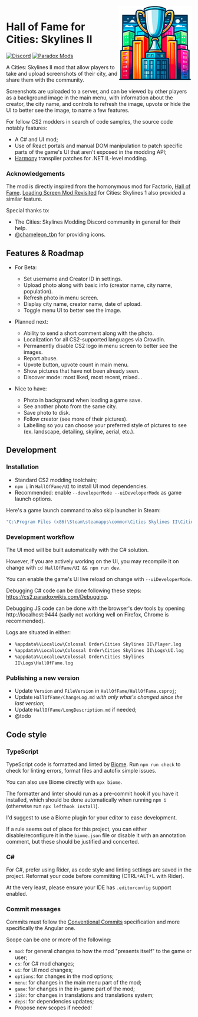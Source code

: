 ﻿<img src="logo.png" alt="Hall of Fame logo, AI-generated by Dall-E 2." align="right" style="width: 200px">

# Hall of Fame for Cities: Skylines II

[![Discord](https://img.shields.io/badge/Discord-@toverux-5865f2?logo=discord&logoColor=white&style=flat-square)](https://discord.gg/SsshDVq2Zj)
[![Paradox Mods](https://img.shields.io/badge/Paradox_Mods-Unreleased_yet-5abe41?style=flat-square)](https://mods.paradoxplaza.com/games/cities_skylines_2)

A Cities: Skylines II mod that allow players to take and upload screenshots of
their city, and share them with the community.

Screenshots are uploaded to a server, and can be viewed by other players as a
background image in the main menu, with information about the creator, the city
name, and controls to refresh the image, upvote or hide the UI to better see the
image, to name a few features.

For fellow CS2 modders in search of code samples, the source code notably features:
 - A C# and UI mod;
 - Use of React portals and manual DOM manipulation to patch specific parts of
   the game's UI that aren't exposed in the modding API;
 - [Harmony](https://harmony.pardeike.net/index.html) transpiler patches for
   .NET IL-level modding.

### Acknowledgements

The mod is directly inspired from the homonymous mod for Factorio,
[Hall of Fame](https://mods.factorio.com/mod/HallOfFame).
[Loading Screen Mod Revisited](https://steamcommunity.com/sharedfiles/filedetails/?id=2858591409)
for Cities: Skylines 1 also provided a similar feature.

Special thanks to:
 - The Cities: Skylines Modding Discord community in general for their help.
 - [@chameleon_tbn](https://linktr.ee/chameleon_tbn) for providing icons.

## Features & Roadmap

 - For Beta:
   - Set username and Creator ID in settings.
   - Upload photo along with basic info (creator name, city name, population).
   - Refresh photo in menu screen.
   - Display city name, creator name, date of upload.
   - Toggle menu UI to better see the image.

 - Planned next:
   - Ability to send a short comment along with the photo.
   - Localization for all CS2-supported languages via Crowdin.
   - Permanently disable CS2 logo in menu screen to better see the images.
   - Report abuse.
   - Upvote button, upvote count in main menu.
   - Show pictures that have not been already seen.
   - Discover mode: most liked, most recent, mixed...

 - Nice to have:
   - Photo in background when loading a game save.
   - See another photo from the same city.
   - Save photo to disk.
   - Follow creator (see more of their pictures).
   - Labelling so you can choose your preferred style of pictures to see
     (ex. landscape, detailing, skyline, aerial, etc.).

## Development

### Installation

 - Standard CS2 modding toolchain;
 - `npm i` in `HallOfFame/UI` to install UI mod dependencies.
 - Recommended: enable `--developerMode --uiDeveloperMode` as game launch options.

Here's a game launch command to also skip launcher in Steam:

```sh
"C:\Program Files (x86)\Steam\steamapps\common\Cities Skylines II\Cities2.exe" %command% --developerMode --uiDeveloperMode
```

### Development workflow

The UI mod will be built automatically with the C# solution.

However, if you are actively working on the UI, you may recompile it on change
with `cd HallOfFame/UI && npm run dev`.

You can enable the game's UI live reload on change with `--uiDeveloperMode`.

Debugging C# code can be done following these steps:
https://cs2.paradoxwikis.com/Debugging.

Debugging JS code can be done with the browser's dev tools by opening http://localhost:9444
(sadly not working well on Firefox, Chrome is recommended).

Logs are situated in either:
 - `%appdata%\LocalLow\Colossal Order\Cities Skylines II\Player.log`
 - `%appdata%\LocalLow\Colossal Order\Cities Skylines II\Logs\UI.log`
 - `%appdata%\LocalLow\Colossal Order\Cities Skylines II\Logs\HallOfFame.log`

### Publishing a new version

 - Update `Version` and `FileVersion` in `HallOfFame/HallOfFame.csproj`;
 - Update `HallOfFame/ChangeLog.md` *with only what's changed since the last version*;
 - Update `HallOfFame/LongDescription.md` if needed;
 - @todo

## Code style

### TypeScript

TypeScript code is formatted and linted by [Biome](https://biomejs.dev).
Run `npm run check` to check for linting errors, format files and autofix simple issues.

You can also use Biome directly with `npx biome`.

The formatter and linter should run as a pre-commit hook if you have it installed,
which should be done automatically when running `npm i` (otherwise run `npx lefthook install`).

I'd suggest to use a Biome plugin for your editor to ease development.

If a rule seems out of place for this project, you can either disable/reconfigure
it in the `biome.json` file or disable it with an annotation comment, but these
should be justified and concerted.

### C#

For C#, prefer using Rider, as code style and linting settings are saved in the project.
Reformat your code before committing (CTRL+ALT+L with Rider).

At the very least, please ensure your IDE has `.editorconfig` support enabled.

### Commit messages

Commits must follow the [Conventional Commits](https://www.conventionalcommits.org/en/v1.0.0) specification and more
specifically the Angular one.

Scope can be one or more of the following:
 - `mod`: for general changes to how the mod "presents itself" to the game or user;
 - `cs`: for C# mod changes;
 - `ui`: for UI mod changes;
 - `options`: for changes in the mod options;
 - `menu`: for changes in the main menu part of the mod;
 - `game`: for changes in the in-game part of the mod;
 - `i18n`: for changes in translations and translations system;
 - `deps`: for dependencies updates;
 - Propose new scopes if needed!
